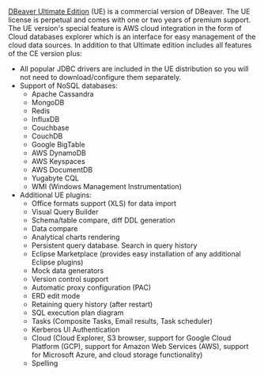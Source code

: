 <a href="https://dbeaver.com">DBeaver Ultimate Edition</a> (UE) is a commercial version of DBeaver. The UE license is perpetual and comes with one or two years of premium support.  
The UE version's special feature is AWS cloud integration in the form of Cloud databases explorer which is an interface for easy management of the cloud data sources. In addition to that Ultimate edition includes all features of the CE version plus: 


- All popular JDBC drivers are included in the UE distribution so you will not need to download/configure them separately.
- Support of NoSQL databases:
  - Apache Cassandra
  - MongoDB
  - Redis
  - InfluxDB
  - Couchbase
  - CouchDB
  - Google BigTable
  - AWS DynamoDB
  - AWS Keyspaces
  - AWS DocumentDB
  - Yugabyte CQL
  - WMI (Windows Management Instrumentation)
- Additional UE plugins:
  - Office formats support (XLS) for data import
  - Visual Query Builder
  - Schema/table compare, diff DDL generation
  - Data compare
  - Analytical charts rendering
  - Persistent query database. Search in query history
  - Eclipse Marketplace (provides easy installation of any additional Eclipse plugins)
  - Mock data generators
  - Version control support
  - Automatic proxy configuration (PAC)
  - ERD edit mode 
  - Retaining query history (after restart)
  - SQL execution plan diagram
  - Tasks (Composite Tasks, Email results, Task scheduler)
  - Kerberos UI Authentication
  - Cloud (Cloud Explorer, S3 browser, support for Google Cloud Platform (GCP), support for Amazon Web Services (AWS), support for Microsoft Azure, and cloud storage functionality)
  - Spelling